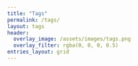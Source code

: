 ```yaml
---
title: "Tags"
permalink: /tags/
layout: tags
header:
  overlay_image: /assets/images/tags.png
  overlay_filter: rgba(0, 0, 0, 0.5)
entries_layout: grid
---
```

